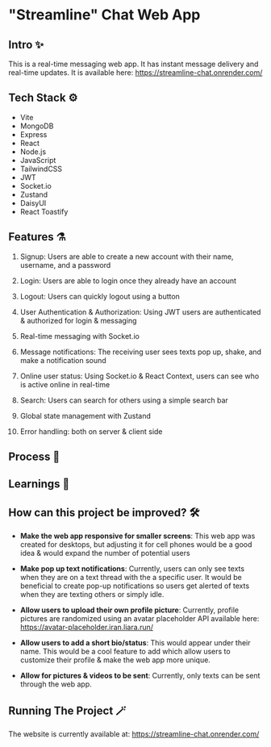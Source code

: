 # "Streamline" Chat Web App

## Intro ✨

This is a real-time messaging web app. It has instant message delivery and real-time updates. It is available here: <https://streamline-chat.onrender.com/>

## Tech Stack ⚙️

- Vite
- MongoDB
- Express
- React
- Node.js
- JavaScript
- TailwindCSS
- JWT
- Socket.io
- Zustand
- DaisyUI
- React Toastify


## Features ⚗️

1. Signup: Users are able to create a new account with their name, username, and a password

2. Login: Users are able to login once they already have an account

3. Logout: Users can quickly logout using a button

4. User Authentication & Authorization: Using JWT users are authenticated & authorized for login & messaging
  
5. Real-time messaging with Socket.io
 
6. Message notifications: The receiving user sees texts pop up, shake, and make a notification sound
   
7. Online user status: Using Socket.io & React Context, users can see who is active online in real-time
  
8. Search: Users can search for others using a simple search bar

9. Global state management with Zustand

10. Error handling: both on server & client side


## Process 🫧



## Learnings 📖



## How can this project be improved? 🛠️

* **Make the web app responsive for smaller screens**: This web app was created for desktops, but adjusting it for cell phones would be a good idea & would expand the number of potential users

* **Make pop up text notifications**: Currently, users can only see texts when they are on a text thread with the a specific user. It would be beneficial to create pop-up notifications so users get alerted of texts when they are texting others or simply idle.

* **Allow users to upload their own profile picture**: Currently, profile pictures are randomized using an avatar placeholder API available here: <https://avatar-placeholder.iran.liara.run/>

* **Allow users to add a short bio/status**: This would appear under their name. This would be a cool feature to add which allow users to customize their profile & make the web app more unique.

* **Allow for pictures & videos to be sent**: Currently, only texts can be sent through the web app.


## Running The Project 🪄

The website is currently available at: <https://streamline-chat.onrender.com/>
